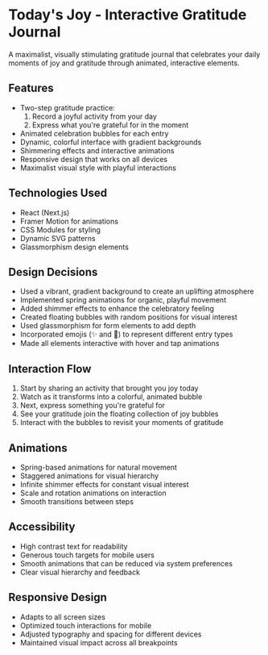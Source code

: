 # Today's Joy - Interactive Gratitude Journal

A maximalist, visually stimulating gratitude journal that celebrates your daily moments of joy and gratitude through animated, interactive elements.

## Features

- Two-step gratitude practice:
  1. Record a joyful activity from your day
  2. Express what you're grateful for in the moment
- Animated celebration bubbles for each entry
- Dynamic, colorful interface with gradient backgrounds
- Shimmering effects and interactive animations
- Responsive design that works on all devices
- Maximalist visual style with playful interactions

## Technologies Used

- React (Next.js)
- Framer Motion for animations
- CSS Modules for styling
- Dynamic SVG patterns
- Glassmorphism design elements

## Design Decisions

- Used a vibrant, gradient background to create an uplifting atmosphere
- Implemented spring animations for organic, playful movement
- Added shimmer effects to enhance the celebratory feeling
- Created floating bubbles with random positions for visual interest
- Used glassmorphism for form elements to add depth
- Incorporated emojis (✨ and 💝) to represent different entry types
- Made all elements interactive with hover and tap animations

## Interaction Flow

1. Start by sharing an activity that brought you joy today
2. Watch as it transforms into a colorful, animated bubble
3. Next, express something you're grateful for
4. See your gratitude join the floating collection of joy bubbles
5. Interact with the bubbles to revisit your moments of gratitude

## Animations

- Spring-based animations for natural movement
- Staggered animations for visual hierarchy
- Infinite shimmer effects for constant visual interest
- Scale and rotation animations on interaction
- Smooth transitions between steps

## Accessibility

- High contrast text for readability
- Generous touch targets for mobile users
- Smooth animations that can be reduced via system preferences
- Clear visual hierarchy and feedback

## Responsive Design

- Adapts to all screen sizes
- Optimized touch interactions for mobile
- Adjusted typography and spacing for different devices
- Maintained visual impact across all breakpoints 